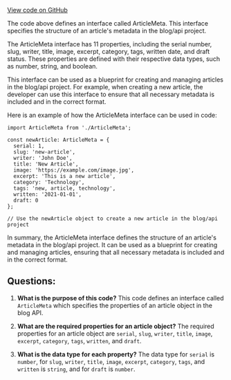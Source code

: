 [View code on GitHub](https://github.com/gaerongsalon/blog/src/db/entity/ArticleMeta.ts)

The code above defines an interface called ArticleMeta. This interface specifies the structure of an article's metadata in the blog/api project. 

The ArticleMeta interface has 11 properties, including the serial number, slug, writer, title, image, excerpt, category, tags, written date, and draft status. These properties are defined with their respective data types, such as number, string, and boolean. 

This interface can be used as a blueprint for creating and managing articles in the blog/api project. For example, when creating a new article, the developer can use this interface to ensure that all necessary metadata is included and in the correct format. 

Here is an example of how the ArticleMeta interface can be used in code:

```
import ArticleMeta from './ArticleMeta';

const newArticle: ArticleMeta = {
  serial: 1,
  slug: 'new-article',
  writer: 'John Doe',
  title: 'New Article',
  image: 'https://example.com/image.jpg',
  excerpt: 'This is a new article',
  category: 'Technology',
  tags: 'new, article, technology',
  written: '2021-01-01',
  draft: 0
};

// Use the newArticle object to create a new article in the blog/api project
```

In summary, the ArticleMeta interface defines the structure of an article's metadata in the blog/api project. It can be used as a blueprint for creating and managing articles, ensuring that all necessary metadata is included and in the correct format.
## Questions: 
 1. **What is the purpose of this code?** 
This code defines an interface called `ArticleMeta` which specifies the properties of an article object in the blog API.

2. **What are the required properties for an article object?** 
The required properties for an article object are `serial`, `slug`, `writer`, `title`, `image`, `excerpt`, `category`, `tags`, `written`, and `draft`.

3. **What is the data type for each property?** 
The data type for `serial` is `number`, for `slug`, `writer`, `title`, `image`, `excerpt`, `category`, `tags`, and `written` is `string`, and for `draft` is `number`.